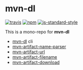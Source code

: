 # mvn-dl
[![travis][travis-image]][travis-url]
[![npm][npm-image]][npm-url]
[![js-standard-style][standard-style-image]][standard-style-url]

[travis-image]: https://img.shields.io/travis/laat/mvn-dl.svg?style=flat&branch=master
[travis-url]: https://travis-ci.org/laat/mvn-dl
[npm-image]: https://img.shields.io/npm/v/mvn-dl.svg?style=flat
[npm-url]: https://npmjs.org/package/mvn-dl
[standard-style-image]: https://img.shields.io/badge/code%20style-standard-brightgreen.svg?style=flat
[standard-style-url]: https://github.com/feross/standard


This is a mono-repo for **mvn-dl**

* [mvn-dl](./mvn-dl) cli
* [mvn-artifact-name-parser](./mvn-artifact-name-parser)
* [mvn-artifact-url](./mvn-artifact-url)
* [mvn-artifact-filename](./mvn-artifact-filename)
* [mvn-artifact-download](./mvn-artifact-download)
